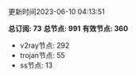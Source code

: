 更新时间2023-06-10 04:13:51

**总订阅: 73**
**总节点: 991**
**有效节点: 360**
- v2ray节点: 292
- trojan节点: 55
- ss节点: 13
